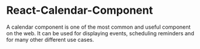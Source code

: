# React-Calendar-Component
A calendar component is one of the most common and useful component on the web. It can be used for displaying events, scheduling reminders and for many other different use cases.
